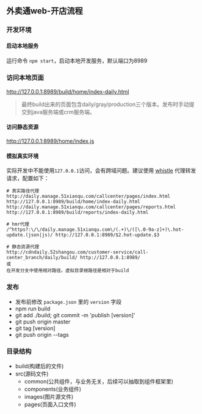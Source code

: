 ## 外卖通web-开店流程

### 开发环境
#### 启动本地服务
运行命令 `npm start`，启动本地开发服务，默认端口为8989
### 访问本地页面
http://127.0.0.1:8989/build/home/index-daily.html
> 最终build出来的页面包含daily/gray/production三个版本。发布时手动提交到java服务端或crm服务端。

#### 访问静态资源
http://127.0.0.1:8989/home/index.js
#### 模拟真实环境
实际开发中不能使用`127.0.0.1`访问，会有跨域问题。建议使用 [whistle](https://github.com/avwo/whistle) 代理转发请求，配置如下：

```
# 真实路径代理
http://daily.manage.51xianqu.com/callcenter/pages/index.html http://127.0.0.1:8989/build/home/index-daily.html 
http://daily.manage.51xianqu.com/callcenter/pages/reports.html http://127.0.0.1:8989/build/reports/index-daily.html 

# hmr代理
/^https?:\/\/daily.manage.51xianqu.com\/(.+)\/([\.0-9a-z]+)\.hot-update.(json|js)/ http://127.0.0.1:8989/$2.hot-update.$3 

# 静态资源代理
http://cdndaily.52shangou.com/customer-service/call-center_branch/daily/build/ http://127.0.0.1:8989/ 
或
在开发分支中使用相对路径。虚拟目录根路径是相对于build
```
### 发布
- 发布前修改 `package.json` 里的 `version` 字段
- npm run build
- git add ./build; git commit -m 'publish [version]'
- git push origin master
- git tag [version]
- git push origin --tags

### 目录结构
- build(构建后的文件)
- src(源码文件)
  - common(公共组件，与业务无关，后续可以抽取到组件框架里)
  - components(业务组件)
  - images(图片源文件)
  - pages(页面入口文件)
